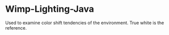 # Wimp-Lighting-Java
Used to examine color shift tendencies of the environment. True white is the reference.
